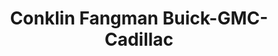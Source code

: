 ---
title: "Conklin Fangman Buick-GMC-Cadillac"
url: /kansas-city/conklin-fangman-buick-gmc-cadillac/
shop: Autohaus
---